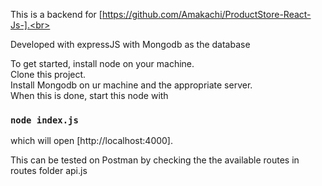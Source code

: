 This is a backend for [https://github.com/Amakachi/ProductStore-React-Js-].<br>

Developed with expressJS with Mongodb as the database<br>

To get started, install node on your machine.<br>
Clone this project.<br>
Install Mongodb on ur machine and the appropriate server.<br>
When this is done, start this node with
### `node index.js`
which will open [http://localhost:4000].<br>

This can be tested on Postman by checking the
the available routes in routes folder api.js<br>

